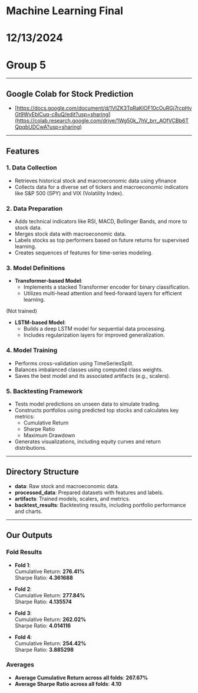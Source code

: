 # Machine Learning Final
# 12/13/2024
# Group 5

---
## Google Colab for Stock Prediction
- [https://docs.google.com/document/d/1VIZK3TqRaKlOF10cOuRGj7rcpHvGt9WyEblCuq-c8uQ/edit?usp=sharing](https://colab.research.google.com/drive/1Wg50k_7hV_brr_AOfVCBb6TQpqbUDCwA?usp=sharing)
---

## Features

### 1. **Data Collection**
- Retrieves historical stock and macroeconomic data using yfinance
- Collects data for a diverse set of tickers and macroeconomic indicators like S&P 500 (SPY) and VIX (Volatility Index).

### 2. **Data Preparation**
- Adds technical indicators like RSI, MACD, Bollinger Bands, and more to stock data.
- Merges stock data with macroeconomic data.
- Labels stocks as top performers based on future returns for supervised learning.
- Creates sequences of features for time-series modeling.

### 3. **Model Definitions**
- **Transformer-based Model**:
  - Implements a stacked Transformer encoder for binary classification.
  - Utilizes multi-head attention and feed-forward layers for efficient learning.

(Not trained)
- **LSTM-based Model**: 
  - Builds a deep LSTM model for sequential data processing.
  - Includes regularization layers for improved generalization.

### 4. **Model Training**
- Performs cross-validation using TimeSeriesSplit.
- Balances imbalanced classes using computed class weights.
- Saves the best model and its associated artifacts (e.g., scalers).

### 5. **Backtesting Framework**
- Tests model predictions on unseen data to simulate trading.
- Constructs portfolios using predicted top stocks and calculates key metrics:
  - Cumulative Return
  - Sharpe Ratio
  - Maximum Drawdown
- Generates visualizations, including equity curves and return distributions.

---

## Directory Structure

- **data**: Raw stock and macroeconomic data.
- **processed_data**: Prepared datasets with features and labels.
- **artifacts**: Trained models, scalers, and metrics.
- **backtest_results**: Backtesting results, including portfolio performance and charts.

---
## Our Outputs

### Fold Results
- **Fold 1**:  
  Cumulative Return: **276.41%**  
  Sharpe Ratio: **4.361688**

- **Fold 2**:  
  Cumulative Return: **277.84%**  
  Sharpe Ratio: **4.135574**

- **Fold 3**:  
  Cumulative Return: **262.02%**  
  Sharpe Ratio: **4.014116**

- **Fold 4**:  
  Cumulative Return: **254.42%**  
  Sharpe Ratio: **3.885298**

### Averages
- **Average Cumulative Return across all folds**: **267.67%**  
- **Average Sharpe Ratio across all folds**: **4.10**
